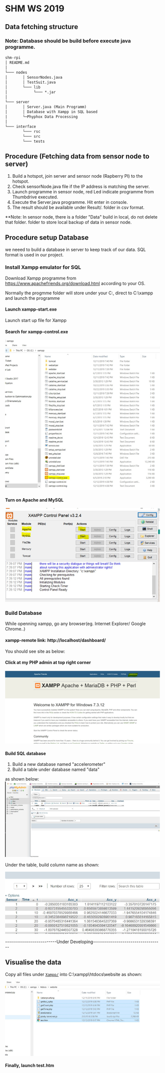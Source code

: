 # SHM WS 2019

## Data fetching structure
### Note: Database should be build before execute java programme.
```
shm-rpi
│ README.md
│
└─── nodes
│       │ SensorNodes.java
│       │ TestSuit.java   
│       └─── lib
│            └─── *.jar
│
└─── server
│       │ Server.java (Main Programm)
│       │ Database with Xampp in SQL based
|       └─Phyphox Data Processing
│
└─── interface
        └─── rsc
        └─── src
        └─── tests
```

## Procedure (Fetching data from sensor node to server)

1. Build a hotspot, join server and sensor node (Rapberry PI) to the hotspot.
2. Check sensorNode.java file if the IP address is matching the server.
3. Launch programme in sensor node, red Led indicate programme from Thumbdrive executed.
4. Execute the Server.java programme. Hit enter in console.
5. The result should be available under Result/. folder in csv format.

**Note: In sensor node, there is a folder "Data" build in local, do not delete that folder.
folder to store local backup of data in sensor node.

## Procedure setup Database

we neeed to build a database in server to keep track of our data. SQL format is used in our project.

### Install Xampp emulator for SQL

Download Xampp programme from https://www.apachefriends.org/download.html according to your OS.

Normally the progmme folder will store under your C:\, direct to C:\xampp and launch the programme

#### Launch xampp-start.exe
Launch start up file for Xampp

#### Search for xampp-control.exe

![Programme Launch](images/image1.jpeg)

#### Turn on Apache and MySQL

![Turn on Apache and MySQL](images/image2.jpeg)

### Build Database

While openning xampp, go any browser(eg. Internet Explorer/ Google Chrome..) 

#### xampp-remote link: http://localhost/dashboard/

You should see site as below:

#### Click at my PHP admin at top right corner

![localhost](images/image3.jpeg)

#### Build SQL database 
1. Build a new database named "accelerometer"
2. Build a table under database named "data"

as shown below:
![database](images/image4.jpeg)

Under the table, build column name as shown:

![database 2](images/image5.jpeg)

--------------------------Under Developing-----------------------------------
## Visualise the data

Copy all files under [`Xampp/`](Xampp/) into C:\xampp\htdocs\website as shown:

![html file](images/image6.jpeg)

#### Finally, launch test.htm 
